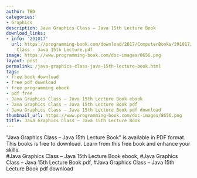 ```yaml
---
author: TBD
categories:
- Graphics
description: Java Graphics Class – Java 15th Lecture Book
download_links:
- info: '291017'
  url: https://programming-book.com/download/2017/ComputerBooks/291017/Java Graphics
    Class - Java 15th Lecture.pdf
image: https://www.programming-book.com/doc-images/8656.png
layout: post
permalink: /java-graphics-class-java-15th-lecture-book.html
tags:
- free book download
- free pdf download
- free programming ebook
- pdf free
- Java Graphics Class – Java 15th Lecture Book ebook
- Java Graphics Class – Java 15th Lecture Book pdf
- Java Graphics Class – Java 15th Lecture Book pdf download
thumbnail_url: https://www.programming-book.com/doc-images/8656.png
title: Java Graphics Class – Java 15th Lecture Book
---
```


 
<div class="item-desc text-justify">
  "Java Graphics Class – Java 15th Lecture Book" is available in PDF format. This books is free to download. Learn from this free book and enhance your skills.
  <br>
  #Java Graphics Class – Java 15th Lecture Book ebook, #Java Graphics Class – Java 15th Lecture Book pdf, #Java Graphics Class – Java 15th Lecture Book pdf download
</div>